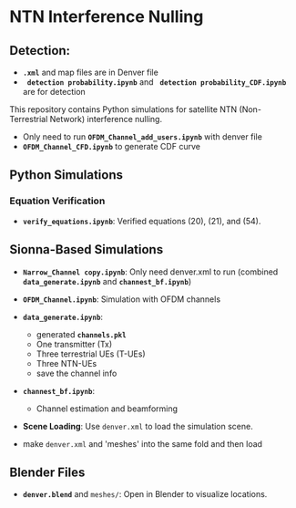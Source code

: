 # NTN Interference Nulling

## Detection:
- **`.xml`** and map files are in Denver file
- **` detection probability.ipynb`** and **` detection probability_CDF.ipynb`** are for detection


This repository contains Python simulations for satellite NTN (Non-Terrestrial Network) interference nulling.

- Only need to run **`OFDM_Channel_add_users.ipynb`** with denver file
- **`OFDM_Channel_CFD.ipynb`** to generate CDF curve


## Python Simulations
### Equation Verification
- **`verify_equations.ipynb`**: Verified equations (20), (21), and (54).

## Sionna-Based Simulations
- **`Narrow_Channel copy.ipynb`**: Only need denver.xml to run (combined **`data_generate.ipynb`** and **`channest_bf.ipynb`**)

- **`OFDM_Channel.ipynb`**: Simulation with OFDM channels

- **`data_generate.ipynb`**:
  - generated **`channels.pkl`**
  - One transmitter (Tx)
  - Three terrestrial UEs (T-UEs)
  - Three NTN-UEs
  - save the channel info
- **`channest_bf.ipynb`**: 
  - Channel estimation and beamforming

- **Scene Loading**: Use `denver.xml` to load the simulation scene.
- make `denver.xml` and 'meshes' into the same fold and then load

## Blender Files
- **`denver.blend`** and `meshes/`: Open in Blender to visualize locations.
  

